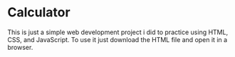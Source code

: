 # Calculator
This is just a simple web development project i did to practice using HTML, CSS, and JavaScript. To use it just download the HTML file and open it in a browser.

